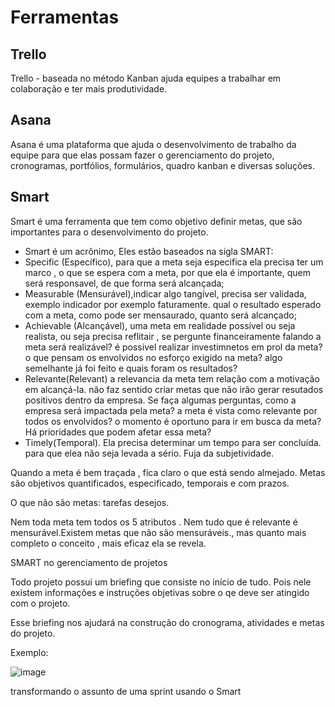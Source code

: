 # Ferramentas

## Trello

Trello - baseada no método Kanban ajuda equipes a trabalhar em colaboração e ter mais produtividade.


 ## Asana
 
 Asana é uma plataforma que ajuda o desenvolvimento de trabalho da equipe  para que elas possam fazer o gerenciamento do projeto, cronogramas, portfólios, formulários, quadro kanban e diversas soluções.
 
 ## Smart
 
 Smart é uma ferramenta que tem como objetivo definir metas, que são importantes para o desenvolvimento do projeto.
 
- Smart é um acrônimo, Eles estão baseados na sigla SMART: 
- Specific (Específico),  para que a meta seja especifica ela precisa ter um marco , o que se espera com a meta, por que ela é importante, quem será responsavel, de que forma será alcançada;
-  Measurable (Mensurável),indicar algo tangível, precisa ser validada, exemplo indicador por exemplo faturamente. qual o resultado esperado com a meta, como pode ser mensaurado, quanto será alcançado;
- Achievable (Alcançável), uma meta em realidade possível ou seja realista, ou seja precisa reflitair , se pergunte financeiramente falando a meta será realizável? é possivel realizar investimnetos em prol da meta? o que pensam os envolvidos no esforço exigido na meta? algo semelhante já foi feito e quais foram  os resultados?
- Relevante(Relevant) a relevancia da meta tem relação com a motivação em alcançá-la. não faz sentido criar metas que não irão gerar resutados positivos dentro da empresa. Se faça algumas perguntas, como a empresa será impactada pela meta? a meta é vista como relevante por todos os envolvidos? o momento é oportuno para ir em busca da meta? Há prioridades que podem afetar essa meta?
 - Timely(Temporal). Ela precisa determinar um tempo para ser concluída. para que elea não seja levada a sério. Fuja da subjetividade. 
 
 Quando a meta é bem traçada , fica claro o que está sendo almejado.
 Metas são objetivos quantificados, especificado, temporais e com prazos.
 
 O que não são metas: tarefas desejos.
 
 
 Nem toda meta tem todos os 5 atributos . Nem tudo que é relevante é mensurável.Existem metas que não são mensuráveis., mas quanto mais completo o conceito , mais eficaz ela se revela.
 
 SMART no gerenciamento de projetos
 
 Todo projeto possui um briefing que consiste no início de tudo. Pois nele existem informações e instruções objetivas sobre o qe deve ser atingido com o projeto.
 
 Esse briefing nos ajudará na construção do cronograma, atividades e metas do projeto. 
 
 
 Exemplo:
 
 ![image](https://user-images.githubusercontent.com/52088444/226689849-52af5dd9-0424-42ce-8402-ccc87b5d8cac.png)

 transformando o assunto de uma sprint usando o Smart
 
 
 
 
 
